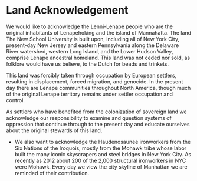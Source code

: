 # Land Acknowledgement

We would like to acknowledge the Lenni-Lenape people who are the original inhabitants of Lenapehoking and the island of Mannahatta. The land The New School University is built upon, including all of  New York City, present-day New Jersey and eastern Pennsylvania along the Delaware River watershed, western Long Island, and the Lower Hudson Valley, comprise Lenape ancestral homeland. This land was not ceded nor sold, as folklore would have us believe, to the Dutch for beads and trinkets.  

This land was forcibly taken through occupation by European settlers, resulting in displacement, forced migration, and genocide. In the present day there are Lenape communities throughout North America, though much of the original Lenape territory remains under settler occupation and control. 

As settlers who have benefited from the colonization of sovereign land we acknowledge our responsibility to examine and question systems of oppression that continue through to the present day and educate ourselves about the original stewards of this land. 

*  We also want to acknowledge the Haudenosaunee ironworkers from the Six Nations of the Iroquois, mostly from the Mohawk tribe whose labor built the many iconic skyscrapers and steel bridges in New York City. As recently as 2012 about 200 of the 2,000 structural ironworkers in NYC were Mohawk. Every day we view the city skyline of Manhattan we are reminded of their contribution.
